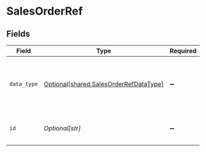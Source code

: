 # SalesOrderRef


## Fields

| Field                                                                                  | Type                                                                                   | Required                                                                               | Description                                                                            |
| -------------------------------------------------------------------------------------- | -------------------------------------------------------------------------------------- | -------------------------------------------------------------------------------------- | -------------------------------------------------------------------------------------- |
| `data_type`                                                                            | [Optional[shared.SalesOrderRefDataType]](../../models/shared/salesorderrefdatatype.md) | :heavy_minus_sign:                                                                     | The underlying data type associated to the reference `id`.                             |
| `id`                                                                                   | *Optional[str]*                                                                        | :heavy_minus_sign:                                                                     | Unique identifier to a record in `dataType`.                                           |